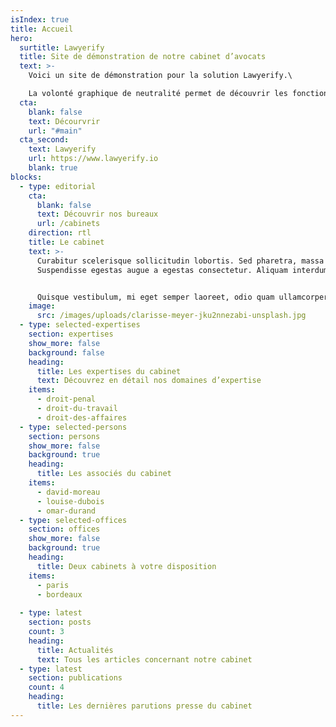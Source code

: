 ```yaml
---
isIndex: true
title: Accueil
hero:
  surtitle: Lawyerify
  title: Site de démonstration de notre cabinet d’avocats
  text: >-
    Voici un site de démonstration pour la solution Lawyerify.\

    La volonté graphique de neutralité permet de découvrir les fonctionnalités et les informations possibles à renseigner.
  cta:
    blank: false
    text: Décourvrir
    url: "#main"
  cta_second:
    text: Lawyerify
    url: https://www.lawyerify.io
    blank: true
blocks:
  - type: editorial
    cta:
      blank: false
      text: Découvrir nos bureaux
      url: /cabinets
    direction: rtl
    title: Le cabinet
    text: >-
      Curabitur scelerisque sollicitudin lobortis. Sed pharetra, massa eu.
      Suspendisse egestas augue a egestas consectetur. Aliquam interdum hendrerit porta.


      Quisque vestibulum, mi eget semper laoreet, odio quam ullamcorper turpis, auctor fermentum magna leo eget nisi. Fusce id imperdiet nunc. Mauris tincidunt velit sed rhoncus tincidunt.
    image:
      src: /images/uploads/clarisse-meyer-jku2nnezabi-unsplash.jpg
  - type: selected-expertises
    section: expertises
    show_more: false
    background: false
    heading:
      title: Les expertises du cabinet
      text: Découvrez en détail nos domaines d’expertise
    items:
      - droit-penal
      - droit-du-travail
      - droit-des-affaires
  - type: selected-persons
    section: persons
    show_more: false
    background: true
    heading:
      title: Les associés du cabinet
    items:
      - david-moreau
      - louise-dubois
      - omar-durand
  - type: selected-offices
    section: offices
    show_more: false
    background: true
    heading:
      title: Deux cabinets à votre disposition
    items:
      - paris
      - bordeaux
  
  - type: latest
    section: posts
    count: 3
    heading:
      title: Actualités
      text: Tous les articles concernant notre cabinet
  - type: latest
    section: publications
    count: 4
    heading:
      title: Les dernières parutions presse du cabinet
---
```

